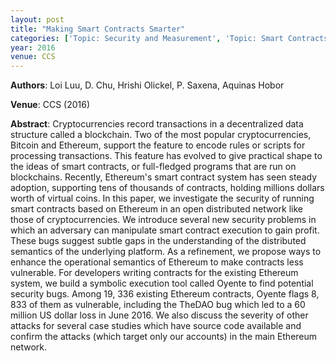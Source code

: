 ```yaml
---
layout: post
title: "Making Smart Contracts Smarter"
categories: ['Topic: Security and Measurement', 'Topic: Smart Contracts', '2016', 'Venue: CCS']
year: 2016
venue: CCS
---
```

**Authors**: Loi Luu, D. Chu, Hrishi Olickel, P. Saxena, Aquinas Hobor

**Venue**: CCS (2016)

**Abstract**: Cryptocurrencies record transactions in a decentralized data structure called a blockchain. Two of the most popular cryptocurrencies, Bitcoin and Ethereum, support the feature to encode rules or scripts for processing transactions. This feature has evolved to give practical shape to the ideas of smart contracts, or full-fledged programs that are run on blockchains. Recently, Ethereum's smart contract system has seen steady adoption, supporting tens of thousands of contracts, holding millions dollars worth of virtual coins. In this paper, we investigate the security of running smart contracts based on Ethereum in an open distributed network like those of cryptocurrencies. We introduce several new security problems in which an adversary can manipulate smart contract execution to gain profit. These bugs suggest subtle gaps in the understanding of the distributed semantics of the underlying platform. As a refinement, we propose ways to enhance the operational semantics of Ethereum to make contracts less vulnerable. For developers writing contracts for the existing Ethereum system, we build a symbolic execution tool called Oyente to find potential security bugs. Among 19, 336 existing Ethereum contracts, Oyente flags 8, 833 of them as vulnerable, including the TheDAO bug which led to a 60 million US dollar loss in June 2016. We also discuss the severity of other attacks for several case studies which have source code available and confirm the attacks (which target only our accounts) in the main Ethereum network.
